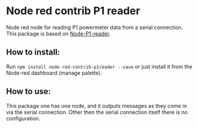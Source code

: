 # Node red contrib P1 reader

Node red node for reading P1 powermeter data from a serial connection.
This package is based on [Node-P1-reader](https://github.com/ruudverheijden/node-p1-reader). 

## How to install:
Run `npm install node-red-contrib-p1reader --save` or just install it from the Node-red dashboard (manage palette).

## How to use:
This package one has one node, and it outputs messages as they come in via the serial connection.
Other then the serial connection itself there is no configuration.
